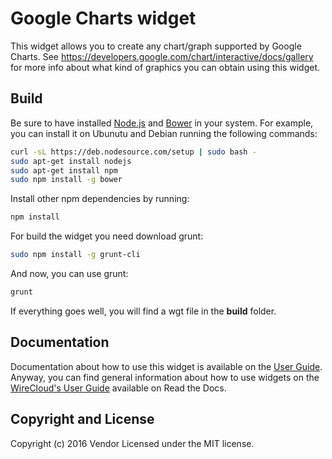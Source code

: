 Google Charts widget
====================

This widget allows you to create any chart/graph supported by Google Charts. See https://developers.google.com/chart/interactive/docs/gallery for more info about what kind of graphics you can obtain using this widget.

## Build

Be sure to have installed [Node.js](http://node.js) and [Bower](http://bower.io)
in your system. For example, you can install it on Ubunutu and Debian running the
following commands:

```bash
curl -sL https://deb.nodesource.com/setup | sudo bash -
sudo apt-get install nodejs
sudo apt-get install npm
sudo npm install -g bower
```

Install other npm dependencies by running:

```bash
npm install
```

For build the widget you need download grunt:

```bash
sudo npm install -g grunt-cli
```

And now, you can use grunt:

```bash
grunt
```

If everything goes well, you will find a wgt file in the **build** folder.

## Documentation

Documentation about how to use this widget is available on the
[User Guide](src/doc/userguide.md). Anyway, you can find general information
about how to use widgets on the
[WireCloud's User Guide](https://wirecloud.readthedocs.io/en/stable/user_guide/)
available on Read the Docs.

## Copyright and License

Copyright (c) 2016 Vendor
Licensed under the MIT license.